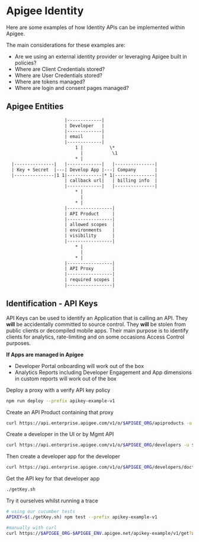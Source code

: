 # Apigee Identity

Here are some examples of how Identity APIs can be implemented within Apigee.

The main considerations for these examples are:
- Are we using an external identity provider or leveraging Apigee built in policies?
- Where are Client Credentials stored?
- Where are User Credentials stored?
- Where are tokens managed?
- Where are login and consent pages managed?

## Apigee Entities

``` txt
                      |-------------|
                      | Developer   |
                      |-------------|
                      | email       |
                      |-------------|
                          1 |          \*
                            |           \1
                          * |        
  |---------------|   |-------------|   |---------------|
  | Key + Secret  |---| Develop App |---| Company       | 
  |---------------|1 1|-------------|* 1|---------------|
                      | callback url|   | billing info  |
                      |-------------|   |---------------|
                          * |        
                            |
                          * |        
                      |-----------------|
                      | API Product     |
                      |-----------------|
                      | allowed scopes  |
                      | environments    |
                      | visibility      |
                      |-----------------|
                          * |       
                            |
                          * |        
                      |-----------------|
                      | API Proxy       |
                      |-----------------|
                      | required scopes |
                      |-----------------|
```          

## Identification - API Keys

API Keys can be used to identify an Application that is calling an API. They __will__ be accidentally committed to source control. They __will__ be stolen from public clients or decompiled mobile apps. Their main purpose is to identify clients for analytics, rate-limiting and on some occasions Access Control purposes.

__If Apps are managed in Apigee__
- Developer Portal onboarding will work out of the box
- Analytics Reports including Developer Engagement and App dimensions in custom reports will work out of the box

Deploy a proxy with a verify API key policy
``` bash
npm run deploy --prefix apikey-example-v1
```

Create an API Product containing that proxy
``` bash
curl https://api.enterprise.apigee.com/v1/o/$APIGEE_ORG/apiproducts -u $APIGEE_USER:$APIGEE_PASS -H 'Content-Type: application/json' -d '{ "name" : "example-product", "displayName": "Example Product", "approvalType": "auto", "apiResources": [ "/", "/**" ], "environments": [ "test" ],   "proxies": [] }' -v
```

Create a developer in the UI or by Mgmt API
``` bash
curl https://api.enterprise.apigee.com/v1/o/$APIGEE_ORG/developers -u $APIGEE_USER:$APIGEE_PASS -H 'Content-Type: application/json' -d '{ "email" : "doctor@example.com", "firstName" : "Doctor", "lastName" : "Who", "userName" : "doctor@example.com" }' -v
```

Then create a developer app for the developer
``` bash
curl https://api.enterprise.apigee.com/v1/o/$APIGEE_ORG/developers/doctor@example.com/apps -u $APIGEE_USER:$APIGEE_PASS -H 'Content-Type: application/json' -d '{ "name" : "SonicApp", "apiProducts": [ "example-product" ] }'
```

Get the API key for that developer app
```bash
./getKey.sh
```
Try it ourselves whilst running a trace
```bash
# using our cucumber tests
APIKEY=$(./getKey.sh) npm test --prefix apikey-example-v1

#manually with curl
curl https://$APIGEE_ORG-$APIGEE_ENV.apigee.net/apikey-example/v1/get?apikey=$(./getKey.sh)
```
